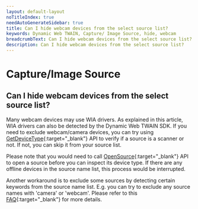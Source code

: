 ```yaml
---
layout: default-layout
noTitleIndex: true
needAutoGenerateSidebar: true
title: Can I hide webcam devices from the select source list?
keywords: Dynamic Web TWAIN, Capture/ Image Source, hide, webcam
breadcrumbText: Can I hide webcam devices from the select source list?
description: Can I hide webcam devices from the select source list?
---
```


# Capture/Image Source

## Can I hide webcam devices from the select source list?

Many webcam devices may use WIA drivers. As explained in this article, WIA drivers can also be detected by the Dynamic Web TWAIN SDK. If you need to exclude webcam/camera devices, you can try using [GetDeviceType](/_articles/info/api/WebTwain_Acquire.md#getdevicetype){:target="_blank"} API to verify if a source is a scanner or not. If not, you can skip it from your source list.

Please note that you would need to call [OpenSource](/_articles/info/api/WebTwain_Acquire.md#opensource){:target="_blank"} API to open a source before you can inspect its device type. If there are any offline devices in the source name list, this process would be interrupted.

Another workaround is to exclude some sources by detecting certain keywords from the source name list. E.g. you can try to exclude any source names with 'camera' or 'webcam'. Please refer to this [FAQ](/_articles/faq/hide-offline-scanners-from-source-list.md){:target="_blank"} for more details.
